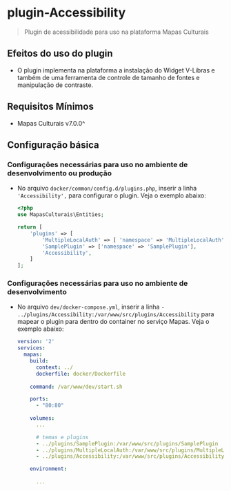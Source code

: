 # plugin-Accessibility
> Plugin de acessibilidade para uso na plataforma Mapas Culturais 

## Efeitos do uso do plugin

- O plugin implementa na plataforma a instalação do Widget V-Libras e também de uma ferramenta de controle de tamanho de fontes e manipulação de contraste.

## Requisitos Mínimos

- Mapas Culturais v7.0.0^

## Configuração básica

### Configurações necessárias para uso no ambiente de desenvolvimento ou produção

- No arquivo `docker/common/config.d/plugins.php`, inserir a linha `'Accessibility',` para configurar o plugin. Veja o exemplo abaixo:

    ```php
    <?php
    use MapasCulturais\Entities;

    return [
        'plugins' => [
            'MultipleLocalAuth' => [ 'namespace' => 'MultipleLocalAuth' ],
            'SamplePlugin' => ['namespace' => 'SamplePlugin'],
            'Accessibility',
        ]
    ];
    ```

### Configurações necessárias para uso no ambiente de desenvolvimento

- No arquivo `dev/docker-compose.yml`, inserir a linha `- ../plugins/Accessibility:/var/www/src/plugins/Accessibility` para mapear o plugin para dentro do container no serviço Mapas. Veja o exemplo abaixo:

    ```yaml
    version: '2'
    services:
      mapas:
        build:
          context: ../
          dockerfile: docker/Dockerfile
        
        command: /var/www/dev/start.sh

        ports:
          - "80:80"
        
        volumes:
          ...

          # temas e plugins
          - ../plugins/SamplePlugin:/var/www/src/plugins/SamplePlugin
          - ../plugins/MultipleLocalAuth:/var/www/src/plugins/MultipleLocalAuth
          - ../plugins/Accessibility:/var/www/src/plugins/Accessibility

        environment:
        
          ...
    ```
